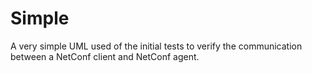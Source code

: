 # Simple
A very simple UML used of the initial tests to verify the communication between a NetConf client and NetConf agent. 
